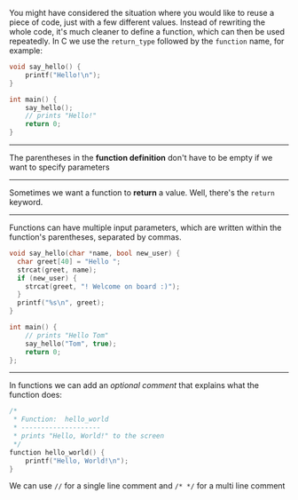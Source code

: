 You might have considered the situation where you would like to reuse a piece of code, just with a few different values.
Instead of rewriting the whole code, it's much cleaner to define a function, which can then be used repeatedly.
In C we use the `return_type` followed by the `function` name, for example:
```c
void say_hello() {
    printf("Hello!\n");
}

int main() {
    say_hello();
    // prints "Hello!"
    return 0;
}
```

---

The parentheses in the __function definition__ don't have to be empty if we want to specify parameters

---

Sometimes we want a function to __return__ a value.
Well, there's the `return` keyword.

---

Functions can have multiple input parameters, which are written within the function's parentheses, separated by commas.
```c
void say_hello(char *name, bool new_user) {
  char greet[40] = "Hello ";
  strcat(greet, name);
  if (new_user) {
    strcat(greet, "! Welcome on board :)");
  }
  printf("%s\n", greet);
}

int main() {
    // prints "Hello Tom"
    say_hello("Tom", true);
    return 0;
};
```

---

In functions we can add an _optional comment_ that explains what the function does:
```c
/*
 * Function:  hello_world 
 * --------------------
 * prints "Hello, World!" to the screen
 */
function hello_world() {
    printf("Hello, World!\n");
}
```
We can use `//` for a single line comment and `/* */` for a multi line comment
